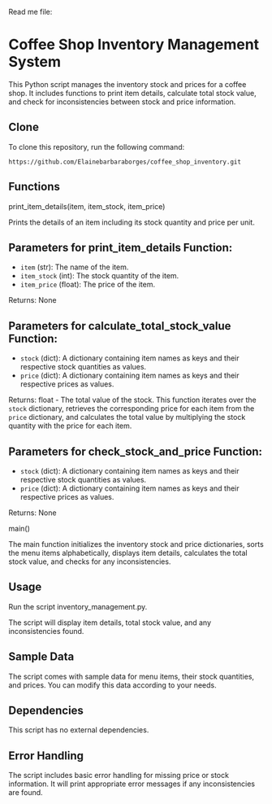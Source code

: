 Read me file: 

# Coffee Shop Inventory Management System
This Python script manages the inventory stock and prices for a coffee shop. It includes functions to print item details, calculate total stock value, and check for inconsistencies between stock and price information.

## Clone
To clone this repository, run the following command:
~~~
https://github.com/Elainebarbaraborges/coffee_shop_inventory.git
~~~

## Functions
print_item_details(item, item_stock, item_price)

Prints the details of an item including its stock quantity and price per unit.


## Parameters for print_item_details Function:
- `item` (str): The name of the item.
- `item_stock` (int): The stock quantity of the item.
- `item_price` (float): The price of the item.

Returns: None


## Parameters for calculate_total_stock_value Function:
- `stock` (dict): A dictionary containing item names as keys and their respective stock quantities as values.
- `price` (dict): A dictionary containing item names as keys and their respective prices as values.

Returns: float - The total value of the stock. This function iterates over the `stock` dictionary, retrieves the corresponding price for each item from the `price` dictionary, and calculates the total value by multiplying the stock quantity with the price for each item.

## Parameters for check_stock_and_price Function:
- `stock` (dict): A dictionary containing item names as keys and their respective stock quantities as values.
- `price` (dict): A dictionary containing item names as keys and their respective prices as values.

Returns: None

main()

The main function initializes the inventory stock and price dictionaries, sorts the menu items alphabetically, displays item details, calculates the total stock value, and checks for any inconsistencies.

## Usage
Run the script inventory_management.py.

The script will display item details, total stock value, and any inconsistencies found.

## Sample Data
The script comes with sample data for menu items, their stock quantities, and prices. You can modify this data according to your needs.

## Dependencies
This script has no external dependencies.

## Error Handling
The script includes basic error handling for missing price or stock information. It will print appropriate error messages if any inconsistencies are found.

